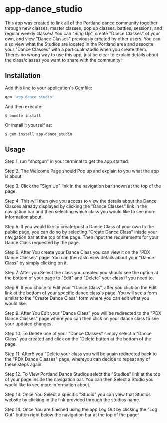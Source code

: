 # app-dance_studio

This app was created to link all of the Portland dance community together through new classes, master classes, pop up classes, battles, sessions, and regular weekly classes!
You can "Sing Up", create "Dance Classes" of your own, and view "Dance Classes" previously created by other users.
You can also view what the Studios are located in the Portland area and associte your "Dance Classes" with a particualr studio when you create them.
Theres no wrong way to use this app, just be clear to explain details about the class/classes you want to share with the community!


## Installation

Add this line to your application's Gemfile:

```ruby
gem 'app-dance_studio'
```

And then execute:

    $ bundle install

Or install it yourself as:

    $ gem install app-dance_studio

## Usage

Step 1. run "shotgun" in your terminal to get the app started.

Step 2. The Welcome Page should Pop up and explain to you what 
the app is about.

Step 3. Click the "Sign Up" link in the navigation bar shown at the top of the page.

Step 4. This will then give you access to view the details about the Dance Classes already displayed by clicking the "Dance Classes" link in the navigation bar and then selecting which class you would like to see more information about.

Step 5. If you would like to create/post a Dance Class of your own to the public page, you can do so by selecting "Create Dance Class" inisde your navigation bar at the top of the page. Then input the requirements for your Dance Class requested by the page.

Step 6. After You create your Dance Class you can view it on the "PDX Dance Classes" page. You can then aslo view details about your "Dance Class" by simply clicking on it.

Step 7. After you Select the class you created you should see the option at the bottom of your page to "Edit" and "Delete" your class if you need to.

Step 8. If you chose to Edit your "Dance Class", after you click on the Edit link at the bottom of your specific dance class's page. You will see a form similar to the "Create Dance Class" form where you can edit what you would like.

Step 9. After You Edit your "Dance Class" you will be redirected to the "PDX Dance Classes" page where you can then click on your dance class to see your updated changes.

Step 10. To Delete one of your "Dance Classes" simply select a "Dance Class" you created and click on the "Delete button at the bottom of the page.

Step 11. After5 you "Delete your class you will be again redirected back to the "PDX Dance Classes" page, whereyou can decide to repeat any of these steps again.

Step 12. To View Portland Dance Studios select the "Studios" link at the top of your page inside the navigation bar. You can then Select a Studio you would like to see more information about.

Step 13. Once You Select a specific "Studio" you can view that Studios website by clicking in the link provided through the studios name.

Step 14. Once You are finished using the app Log Out by clicking the "Log Out" button right below the navigation bar at the top of the page!